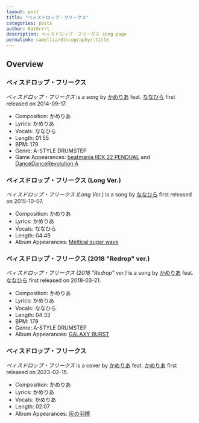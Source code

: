 ```yaml
---
layout: post
title: "べィスドロップ・フリークス"
categories: posts
author: KatGrrrl
description: べィスドロップ・フリークス song page
permalink: camellia/discography/:title
---
```


## Overview

### べィスドロップ・フリークス

*べィスドロップ・フリークス* is a song by [かめりあ](/camellia) feat. [ななひら](#) first released on 2014-09-17.

* Composition: かめりあ
* Lyrics: かめりあ
* Vocals: ななひら
* Length: 01:55
* BPM: 179
* Genre: A-STYLE DRUMSTEP
* Game Appearances: [beatmania IIDX 22 PENDUAL](https://remywiki.com/AC_PENDUAL) and [DanceDanceRevolution A](https://remywiki.com/AC_DDR_A)

### ベィスドロップ・フリークス (Long Ver.)

*ベィスドロップ・フリークス (Long Ver.)* is a song by [ななひら](#) first released on 2015-10-07.

* Composition: かめりあ
* Lyrics: かめりあ
* Vocals: ななひら
* Length: 04:49
* Album Appearances: [Meltical sugar wave](http://nanahira.extsm.com/)

### べィスドロップ・フリークス (2018 "Redrop" ver.)

*べィスドロップ・フリークス (2018 "Redrop" ver.)* is a song by [かめりあ](/camellia) feat. [ななひら](#) first released on 2018-03-21.

* Composition: かめりあ
* Lyrics: かめりあ
* Vocals: ななひら
* Length: 04:33
* BPM: 179
* Genre: A-STYLE DRUMSTEP
* Album Appearances: [GALAXY BURST](/camellia/albums/GALAXY-BURST)

### べィスドロップ・フリークス

*べィスドロップ・フリークス* is a cover by [かめりあ](/camellia) feat. [かめりあ](/camellia) first released on 2023-02-15.

* Composition: かめりあ
* Lyrics: かめりあ
* Vocals: かめりあ
* Length: 02:07
* Album Appearances: [灰の羽搏](/camellia/albums/4th-major-album)
